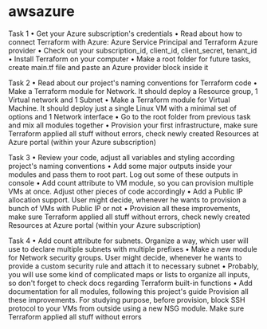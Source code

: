 # awsazure
Task 1 
	• Get your Azure subscription's credentials
	• Read about how to connect Terraform with Azure: Azure Service Principal and Terraform Azure provider
	• Check out your subscription_id, client_id, client_secret, tenant_id
	• Install Terraform on your computer
	• Make a root folder for future tasks, create main.tf file and paste an Azure provider block inside it

Task 2 
	• Read about our project's naming conventions for Terraform code
	• Make a Terraform module for Network. It should deploy a Resource group, 1 Virtual network and 1 Subnet
	• Make a Terraform module for Virtual Machine. It should deploy just a single Linux VM with a minimal set of options and 1 Network           interface
	• Go to the root folder from previous task and mix all modules together
	• Provision your first infrastructure, make sure Terraform applied all stuff without errors, check newly created Resources at Azure           portal (within your Azure subscription)

Task 3 
	• Review your code, adjust all variables and styling according project's naming conventions
	• Add some major outputs inside your modules and pass them to root part. Log out some of these outputs in console
	• Add count attribute to VM module, so you can provision multiple VMs at once. Adjust other pieces of code accordingly
	• Add a Public IP allocation support. User might decide, whenever he wants to provision a bunch of VMs with Public IP or not
	• Provision all these improvements, make sure Terraform applied all stuff without errors, check newly created Resources at Azure             portal (within your Azure subscription)

Task 4
	• Add count attribute for subnets. Organize a way, which user will use to declare multiple subnets with multiple prefixes
	• Make a new module for Network security groups. User might decide, whenever he wants to provide a custom security rule and attach           it to necessary subnet
	• Probably, you will use some kind of complicated maps or lists to organize all inputs, so don't forget to check docs regarding 	  Terraform built-in functions
	• Add documentation for all modules, following this project's guide
          Provision all these improvements. For studying purpose, before provision, block SSH protocol to your VMs from outside using a new           NSG module. Make sure Terraform applied all stuff without errors
